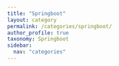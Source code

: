 ```yaml
---
title: "Springboot"
layout: category
permalink: /categories/springboot/
author_profile: true
taxonomy: Springboot
sidebar:
  nav: "categories"
---
```


